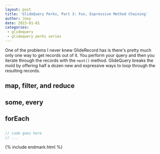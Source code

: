 ```yaml
---
layout: post
title: 'GlideQuery Perks, Part 3: Fun, Expressive Method Chaining'
author: Joey
date: 2023-01-01
categories:
 - glidequery
 - glidequery perks series
---
```


One of the problems I never knew GlideRecord has is there's pretty much only one way to get records out of it. You perform your query and then you iterate through the records with the `next()` method. GlideQuery breaks the mold by offering half a dozen new and expressive ways to loop through the resulting records.

## map, filter, and reduce

## some, every

## forEach

## 


~~~ javascript
// code goes here
// ...
~~~





{% include endmark.html %}

